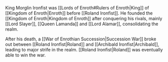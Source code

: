 
King Morglin Ironfist was [[Lords of Enroth#Rulers of Enroth|King]] of [[Kingdom of Enroth|Enroth]] before [[Roland Ironfist]]. He founded the [[Kingdom of Enroth|Kingdom of Enroth]] after conquering his rivals, mainly [[Lord Slayer]], [[Queen Lamanda]] and [[Lord Alamar]], consolidating the realm.

After his death, a [[War of Enrothian Succession|Succession War]] broke out between [[Roland Ironfist|Roland]] and [[Archibald Ironfist|Archibald]], leading to major strife in the realm. [[Roland Ironfist|Roland]] was eventually able to win the war.


